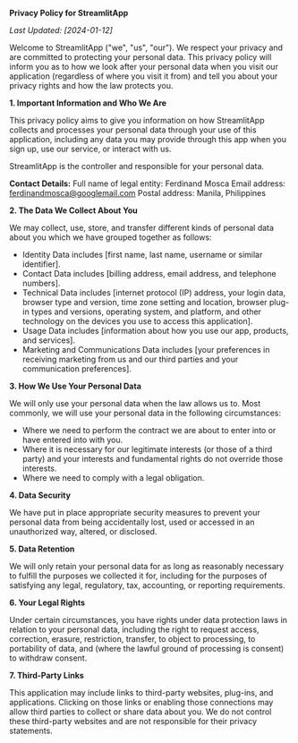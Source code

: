 **Privacy Policy for StreamlitApp**

_Last Updated: [2024-01-12]_

Welcome to StreamlitApp ("we", "us", "our"). We respect your privacy and are committed to protecting your personal data. This privacy policy will inform you as to how we look after your personal data when you visit our application (regardless of where you visit it from) and tell you about your privacy rights and how the law protects you.

**1. Important Information and Who We Are**

This privacy policy aims to give you information on how StreamlitApp collects and processes your personal data through your use of this application, including any data you may provide through this app when you sign up, use our service, or interact with us.

StreamlitApp is the controller and responsible for your personal data.

**Contact Details:**
Full name of legal entity: Ferdinand Mosca
Email address: ferdinandmosca@googlemail.com
Postal address: Manila, Philippines

**2. The Data We Collect About You**

We may collect, use, store, and transfer different kinds of personal data about you which we have grouped together as follows:
- Identity Data includes [first name, last name, username or similar identifier].
- Contact Data includes [billing address, email address, and telephone numbers].
- Technical Data includes [internet protocol (IP) address, your login data, browser type and version, time zone setting and location, browser plug-in types and versions, operating system, and platform, and other technology on the devices you use to access this application].
- Usage Data includes [information about how you use our app, products, and services].
- Marketing and Communications Data includes [your preferences in receiving marketing from us and our third parties and your communication preferences].

**3. How We Use Your Personal Data**

We will only use your personal data when the law allows us to. Most commonly, we will use your personal data in the following circumstances:
- Where we need to perform the contract we are about to enter into or have entered into with you.
- Where it is necessary for our legitimate interests (or those of a third party) and your interests and fundamental rights do not override those interests.
- Where we need to comply with a legal obligation.

**4. Data Security**

We have put in place appropriate security measures to prevent your personal data from being accidentally lost, used or accessed in an unauthorized way, altered, or disclosed.

**5. Data Retention**

We will only retain your personal data for as long as reasonably necessary to fulfill the purposes we collected it for, including for the purposes of satisfying any legal, regulatory, tax, accounting, or reporting requirements.

**6. Your Legal Rights**

Under certain circumstances, you have rights under data protection laws in relation to your personal data, including the right to request access, correction, erasure, restriction, transfer, to object to processing, to portability of data, and (where the lawful ground of processing is consent) to withdraw consent.

**7. Third-Party Links**

This application may include links to third-party websites, plug-ins, and applications. Clicking on those links or enabling those connections may allow third parties to collect or share data about you. We do not control these third-party websites and are not responsible for their privacy statements.
